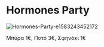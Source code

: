 # Hormones Party

![Hormones-Party-e1583243452172](https://github.com/theatrikiopa/theatrikiopa.eu/assets/16403754/53a423ec-ed73-4a19-93d0-6e15c00e4dc3)

Μπύρα 1€, Ποτό 3€, Σφηνάκι 1€
